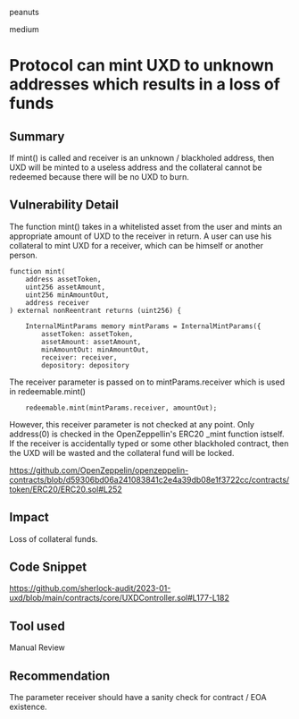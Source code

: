 peanuts

medium

# Protocol can mint UXD to unknown addresses which results in a loss of funds

## Summary

If mint() is called and receiver is an unknown / blackholed address, then UXD will be minted to a useless address and the collateral cannot be redeemed because there will be no UXD to burn.

## Vulnerability Detail

The function mint() takes in a whitelisted asset from the user and mints an appropriate amount of UXD to the receiver in return. A user can use his collateral to mint UXD for a receiver, which can be himself or another person.

    function mint(
        address assetToken,
        uint256 assetAmount,
        uint256 minAmountOut,
        address receiver
    ) external nonReentrant returns (uint256) {

        InternalMintParams memory mintParams = InternalMintParams({
            assetToken: assetToken,
            assetAmount: assetAmount,
            minAmountOut: minAmountOut,
            receiver: receiver,
            depository: depository

The receiver parameter is passed on to mintParams.receiver which is used in redeemable.mint()

        redeemable.mint(mintParams.receiver, amountOut);

However, this receiver parameter is not checked at any point. Only address(0) is checked in the OpenZeppellin's ERC20 _mint function istself. If the receiver is accidentally typed or some other blackholed contract, then the UXD will be wasted and the collateral fund will be locked. 

https://github.com/OpenZeppelin/openzeppelin-contracts/blob/d59306bd06a241083841c2e4a39db08e1f3722cc/contracts/token/ERC20/ERC20.sol#L252

## Impact

Loss of collateral funds.

## Code Snippet

https://github.com/sherlock-audit/2023-01-uxd/blob/main/contracts/core/UXDController.sol#L177-L182

## Tool used

Manual Review

## Recommendation

The parameter receiver should have a sanity check for contract / EOA existence. 